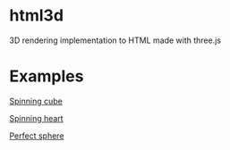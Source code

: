 # html3d
3D rendering implementation to HTML made with three.js

# Examples

[Spinning cube](https://oguzhanumutlu.github.io/html3d/examples/cube.html)

[Spinning heart](https://oguzhanumutlu.github.io/html3d/examples/heart.html)

[Perfect sphere](https://oguzhanumutlu.github.io/html3d/examples/sphere.html)

